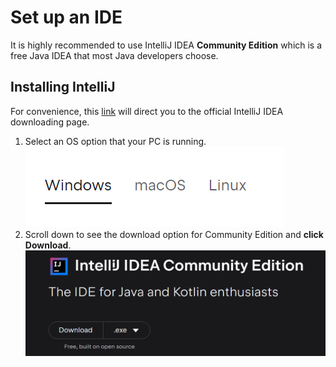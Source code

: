 # Set up an IDE

It is highly recommended to use IntelliJ IDEA **Community Edition** which is a free Java IDEA that most Java developers choose.

## Installing IntelliJ

For convenience, this [link](https://www.jetbrains.com/idea/download) will direct you to the official IntelliJ IDEA downloading page.

1. Select an OS option that your PC is running. ![](idea_os_select.png)
2. Scroll down to see the download option for Community Edition and **click Download**. ![](idea_com.png)